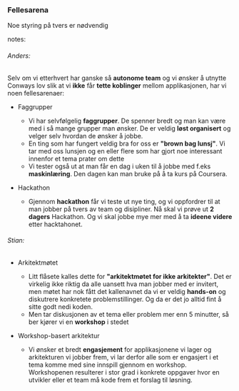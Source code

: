 ### Fellesarena

Noe styring på tvers er nødvendig


notes:
###### Anders:
Selv om vi etterhvert har ganske så **autonome team** og vi ønsker å utnytte Conways lov slik at vi **ikke** får **tette koblinger** mellom applikasjonen, har vi noen fellesarenaer:
* Faggrupper
    * Vi har selvfølgelig **faggrupper**. De spenner bredt og man kan være med i så mange grupper man ønsker. De er veldig **løst organisert** og velger selv hvordan de ønsker å jobbe. 
    * En ting som har fungert veldig bra for oss er **"brown bag lunsj"**. Vi tar med oss lunsjen og en eller flere som har gjort noe interessant innenfor et tema prater om dette
    * Vi tester også ut at man får en dag i uken til å jobbe med f.eks **maskinlæring**. Den dagen kan man bruke på å ta kurs på Coursera.

* Hackathon
    * Gjennom **hackathon** får vi teste ut nye ting, og vi oppfordrer til at man jobber på tvers av team og disipliner. Nå skal vi prøve ut **2 dagers** Hackathon. Og vi skal jobbe mye mer med å ta **ideene videre** etter hacktahonet.  

###### Stian:
* Arkitektmøtet
    * Litt flåsete kalles dette for **"arkitektmøtet for ikke arkitekter"**. Det er virkelig ikke riktig da alle uansett hva man jobber med er invitert, men møtet har nok fått det kallenavnet da vi er veldig **hands-on** og diskutrere konkretete problemstillinger. Og da er det jo alltid fint å sitte godt nedi koden.
    * Men tar diskusjonen av et tema eller problem mer enn 5 minutter, så ber kjører vi en **workshop** i stedet

* Workshop-basert arkitektur
    * Vi ønsker et bredt **engasjement** for applikasjonene vi lager og arkitekturen vi jobber frem, vi lar derfor alle som er engasjert i et tema komme med sine innspill gjennom en workshop. Workshopenen resulterer i stor grad i konkrete oppgaver hvor en utvikler eller et team må kode frem et forslag til løsning.

